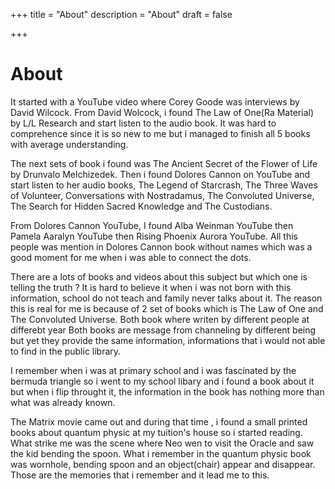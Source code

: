 +++
title = "About"
description = "About"
draft = false

+++

# About

It started with a YouTube video where Corey Goode was interviews by David Wilcock. From David Wolcock, i found The Law of One(Ra Material) by L/L Research and start listen to the audio book. It was hard to comprehence since it is so new to me but i managed to finish all 5 books with average understanding.

The next sets of book i found was The Ancient Secret of the Flower of Life by Drunvalo Melchizedek. Then i found Dolores Cannon on YouTube and start listen to her audio books, The Legend of Starcrash, The Three Waves of Volunteer, Conversations with Nostradamus, The Convoluted Universe, The Search for Hidden Sacred Knowledge and The Custodians.

From Dolores Cannon YouTube, I found Alba Weinman YouTube then Pamela Aaralyn YouTube then Rising Phoenix Aurora YouTube. All this people was mention in Dolores Cannon book without names which was a good moment for me when i was able to connect the dots.

There are a lots of books and videos about this subject but which one is telling the truth ? It is hard to believe it when i was not born with this information, school do not teach and family never talks about it. The reason this is real for me is because of 2 set of books which is The Law of One and The Convoluted Universe. Both book where writen by different people at differebt year Both books are message from channeling by different being but yet they provide the same information, informations that i would not able to find in the public library.

I remember when i was at primary school and i was fascinated by the bermuda triangle so i went to my school libary and i found a book about it but when i flip throught it, the information in the book has nothing more than what was already known.

The Matrix movie came out and during that time , i found a small printed books about quantum physic at my tuition's house so i started reading. What strike me was the scene where Neo wen to visit the Oracle and saw the kid bending the spoon. What i remember in the quantum physic book was wornhole, bending spoon and an object(chair) appear and disappear. Those are the memories that i remember and it lead me to this.